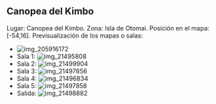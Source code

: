 ## Canopea del Kimbo
Lugar: Canopea del Kimbo.
Zona: Isla de Otomai.
Posición en el mapa: [-54,16].
Previsualización de los mapas o salas:
- ![img_205916172](https://media.discordapp.net/attachments/1115311447145193482/1115348227387031582/205916172.jpg)
- Sala 1: ![img_21495808](https://media.discordapp.net/attachments/1115311447145193482/1115351736459210853/21495808.jpg)
- Sala 2: ![img_21499904](https://media.discordapp.net/attachments/1115311447145193482/1115351870534320188/21499904.jpg)
- Sala 3: ![img_21497856](https://media.discordapp.net/attachments/1115311447145193482/1115351840461168660/21497856.jpg)
- Sala 4: ![img_21496834](https://media.discordapp.net/attachments/1115311447145193482/1115351837479010324/21496834.jpg)
- Sala 5: ![img_21497858](https://media.discordapp.net/attachments/1115311447145193482/1115351844705816658/21497858.jpg)
- Salida: ![img_21498882](https://media.discordapp.net/attachments/1115311447145193482/1115351847738278020/21498882.jpg)